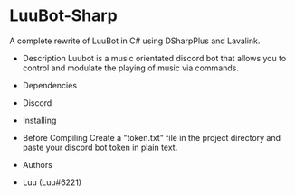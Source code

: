 # LuuBot-Sharp
A complete rewrite of LuuBot in C# using DSharpPlus and Lavalink.

* Description 
Luubot is a music orientated discord bot that allows you to control and modulate the playing of music via commands. 

* Dependencies
- Discord

* Installing 


* Before Compiling
Create a "token.txt" file in the project directory and paste your discord bot token in plain text.

* Authors
- Luu (Luu#6221)
